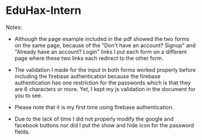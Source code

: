 # EduHax-Intern

Notes:

- Although the page example included in the pdf showed the two forms on the same page, because of the "Don't have an account? Signup" and "Already have an               account? Login" links I put each form on a different page where these two links each redirect to the other form. 

 - The validation I made for the input in both forms worked properly before including the firebase authentication because the firebase authentication has one             restriction for the passwords which is that they are 6 characters or more. Yet, I kept my js validation in the document for you to see.
   
 - Please note that it is my first time using firebase authentication.

 - Due to the lack of time I did not properly modify the google and facebook buttons nor did I put the show and hide icon for the password fields.

    
    
